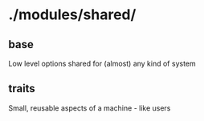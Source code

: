 # ./modules/shared/

## base

Low level options shared for (almost) any kind of system

## traits

Small, reusable aspects of a machine - like users
